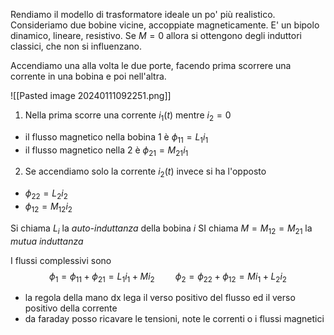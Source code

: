 Rendiamo il modello di trasformatore ideale un po' più realistico.
Consideriamo due bobine vicine, accoppiate magneticamente.
E' un bipolo dinamico, lineare, resistivo.
Se $M=0$ allora si ottengono degli induttori classici, che non si influenzano.

Accendiamo una alla volta le due porte, facendo prima scorrere una corrente in una bobina e poi nell'altra.

![[Pasted image 20240111092251.png]]

1. Nella prima scorre una corrente $i_1(t)$ mentre $i_2=0$
- il flusso magnetico nella bobina 1 è $\phi_{11}=L_1i_1$
- il flusso magnetico nella 2 è $\phi_{21}=M_{21}i_{1}$

2. Se accendiamo solo la corrente $i_2(t)$ invece si ha l'opposto
- $\phi_{22}=L_{2}i_{2}$
- $\phi_{12}=M_{12}i_{2}$

Si chiama $L_{i}$ la *auto-induttanza* della bobina $i$
SI chiama $M=M_{12}=M_{21}$ la *mutua induttanza*

I flussi complessivi sono 
$$\phi_{1}=\phi_{11}+\phi_{21}=L_1i_1+Mi_2\quad\quad\phi_{2}=\phi_{22}+\phi_{12}=Mi_1+L_2i_2$$
- la regola della mano dx lega il verso positivo del flusso ed il verso positivo della corrente
- da faraday posso ricavare le tensioni, note le correnti o i flussi magnetici
